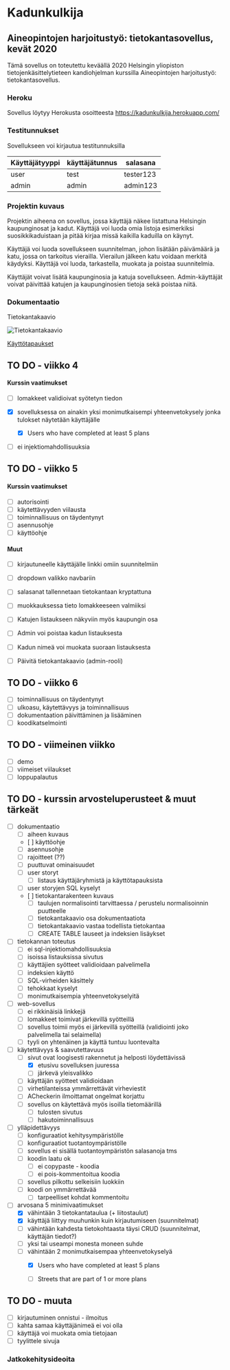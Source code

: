 # Kadunkulkija

## Aineopintojen harjoitustyö: tietokantasovellus, kevät 2020

Tämä sovellus on toteutettu keväällä 2020 Helsingin yliopiston
tietojenkäsittelytieteen kandiohjelman kurssilla Aineopintojen harjoitustyö:
tietokantasovellus.

### Heroku

Sovellus löytyy Herokusta osoitteesta https://kadunkulkija.herokuapp.com/

### Testitunnukset

Sovellukseen voi kirjautua testitunnuksilla

Käyttäjätyyppi | käyttäjätunnus | salasana
-------------- | -------------- | --------
user           | test           | tester123
admin          | admin          | admin123

### Projektin kuvaus

Projektin aiheena on sovellus, jossa käyttäjä näkee listattuna Helsingin
kaupunginosat ja kadut. Käyttäjä voi luoda omia listoja esimerkiksi
suosikkikaduistaan ja pitää kirjaa missä kaikilla kaduilla on käynyt.

Käyttäjä voi luoda sovellukseen suunnitelman, johon lisätään päivämäärä ja katu, jossa on tarkoitus vierailla.
Vierailun jälkeen katu voidaan merkitä käydyksi. Käyttäjä voi luoda, tarkastella, muokata ja 
poistaa suunnitelmia. 

Käyttäjät voivat lisätä kaupunginosia ja katuja sovellukseen. Admin-käyttäjät voivat päivittää katujen ja kaupunginosien tietoja
sekä poistaa niitä.  


### Dokumentaatio

Tietokantakaavio

![Tietokantakaavio](https://raw.githubusercontent.com/noorarytila/kadunkulkija/master/dokumentaatio/kadunkulkija.png)

[Käyttötapaukset](https://github.com/noorarytila/kadunkulkija/blob/master/dokumentaatio/kayttotapaukset.md)

## TO DO - viikko 4

#### Kurssin vaatimukset

- [ ] lomakkeet validioivat syötetyn tiedon
- [x] sovelluksessa on ainakin yksi monimutkaisempi yhteenvetokysely jonka tulokset näytetään käyttäjälle
    - [x] Users who have completed at least 5 plans
- [ ] ei injektiomahdollisuuksia


## TO DO - viikko 5

#### Kurssin vaatimukset

- [ ] autorisointi
- [ ] käytettävyyden viilausta
- [ ] toiminnallisuus on täydentynyt
- [ ] asennusohje
- [ ] käyttöohje

#### Muut

- [ ] kirjautuneelle käyttäjälle linkki omiin suunnitelmiin
- [ ] dropdown valikko navbariin

- [ ] salasanat tallennetaan tietokantaan kryptattuna
- [ ] muokkauksessa tieto lomakkeeseen valmiiksi

- [ ] Katujen listaukseen näkyviin myös kaupungin osa
- [ ] Admin voi poistaa kadun listauksesta
- [ ] Kadun nimeä voi muokata suoraan listauksesta
- [ ] Päivitä tietokantakaavio (admin-rooli)

## TO DO - viikko 6

- [ ] toiminnallisuus on täydentynyt
- [ ] ulkoasu, käytettävyys ja toiminnallisuus
- [ ] dokumentaation päivittäminen ja lisääminen
- [ ] koodikatselmointi

## TO DO - viimeinen viikko

- [ ] demo
- [ ] viimeiset viilaukset
- [ ] loppupalautus

## TO DO - kurssin arvosteluperusteet & muut tärkeät


- [ ] dokumentaatio
    - [ ] aiheen kuvaus
    - [ ] käyttöohje
    - [ ] asennusohje
    - [ ] rajoitteet (??)
    - [ ] puuttuvat ominaisuudet
    - [ ] user storyt
        - [ ] listaus käyttäjäryhmistä ja käyttötapauksista
    - [ ] user storyjen SQL kyselyt
    - [ ] tietokantarakenteen kuvaus
        - [ ] taulujen normalisointi tarvittaessa / perustelu normalisoinnin puutteelle
        - [ ] tietokantakaavio osa dokumentaatiota
        - [ ] tietokantakaavio vastaa todellista tietokantaa
        - [ ] CREATE TABLE lauseet ja indeksien lisäykset

- [ ] tietokannan toteutus
    - [ ] ei sql-injektiomahdollisuuksia
    - [ ] isoissa listauksissa sivutus
    - [ ] käyttäjien syötteet validioidaan palvelimella
    - [ ] indeksien käyttö
    - [ ] SQL-virheiden käsittely
    - [ ] tehokkaat kyselyt
    - [ ] monimutkaisempia yhteenvetokyselyitä

- [ ] web-sovellus
    - [ ] ei rikkinäisiä linkkejä
    - [ ] lomakkeet toimivat järkevillä syötteillä
    - [ ] sovellus toimii myös ei järkevillä syötteillä (validiointi joko palvelimella tai selaimella)
    - [ ] tyyli on yhtenäinen ja käyttä tuntuu luontevalta

- [ ] käytettävyys & saavutettavuus
    - [ ] sivut ovat loogisesti rakennetut ja helposti löydettävissä
        - [x] etusivu sovelluksen juuressa
        - [ ] järkevä yleisvalikko
    - [ ] käyttäjän syötteet validioidaan
    - [ ] virhetilanteissa ymmärrettävät virheviestit
    - [ ] ACheckerin ilmoittamat ongelmat korjattu
    - [ ] sovellus on käytettävä myös isoilla tietomäärillä
        - [ ] tulosten sivutus
        - [ ] hakutoiminnallisuus

- [ ] ylläpidettävyys
    - [ ] konfiguraatiot kehitysympäristölle
    - [ ] konfiguraatiot tuotantoympäristölle
    - [ ] sovellus ei sisällä tuotantoympäristön salasanoja tms
    - [ ] koodin laatu ok
        - [ ] ei copypaste - koodia
        - [ ] ei pois-kommentoitua koodia
    - [ ] sovellus pilkottu selkeisiin luokkiin
    - [ ] koodi on ymmärrettävää
        - [ ] tarpeelliset kohdat kommentoitu

- [ ] arvosana 5 minimivaatimukset
    - [x] vähintään 3 tietokantataulua (+ liitostaulut)
    - [x] käyttäjä liittyy muuhunkin kuin kirjautumiseen (suunnitelmat)
    - [ ] vähintään kahdesta tietokohtaasta täysi CRUD (suunnitelmat, käyttäjän tiedot?)
    - [ ] yksi tai useampi monesta moneen suhde
    - [ ] vähintään 2 monimutkaisempaa yhteenvetokyselyä
        - [x] Users who have completed at least 5 plans
        - [ ] Streets that are part of 1 or more plans


## TO DO - muuta

- [ ] kirjautuminen onnistui - ilmoitus
- [ ] kahta samaa käyttäjänimeä ei voi olla
- [ ] käyttäjä voi muokata omia tietojaan
- [ ] tyylittele sivuja

### Jatkokehitysideoita

